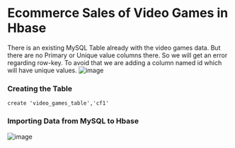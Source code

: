 # Ecommerce Sales of Video Games in Hbase
There is an existing MySQL Table already with the video games data. But there are no Primary or Unique value columns there. So we will get an error regarding row-key. To avoid that we are adding a column named id which will have unique values.
![image](https://github.com/abirbhattacharya82/IBM-Big-Data-Training-Projects/assets/70687014/6dd64f84-b6ff-4f37-842b-4b5f90c15b9c)

### Creating the Table
```
create 'video_games_table','cf1'
```
### Importing Data from MySQL to Hbase
![image](https://github.com/abirbhattacharya82/IBM-Big-Data-Training-Projects/assets/70687014/ed6bfdd0-ac43-4e5c-aad7-21c6da995597)
